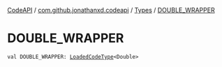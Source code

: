[CodeAPI](../../index.md) / [com.github.jonathanxd.codeapi](../index.md) / [Types](index.md) / [DOUBLE_WRAPPER](.)

# DOUBLE_WRAPPER

`val DOUBLE_WRAPPER: `[`LoadedCodeType`](../../com.github.jonathanxd.codeapi.type/-loaded-code-type/index.md)`<Double>`